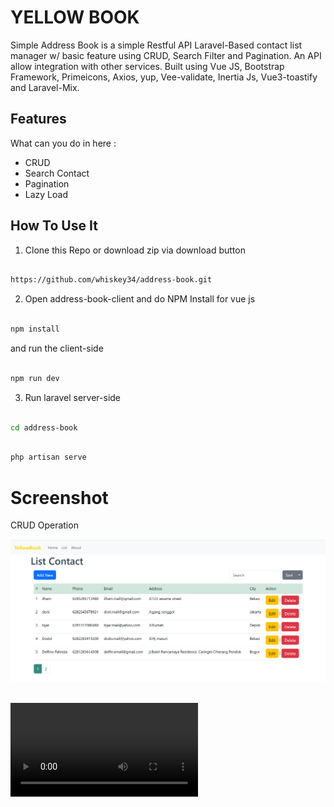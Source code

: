 # YELLOW BOOK 

Simple Address Book is a simple Restful API Laravel-Based contact list manager w/ basic feature using CRUD, Search Filter and Pagination. An API allow integration with other services. Built using Vue JS, Bootstrap Framework, Primeicons, Axios, yup, Vee-validate, Inertia Js, Vue3-toastify and Laravel-Mix.

## Features

What can you do in here :

<ul>
    <li>CRUD</li>
    <li>Search Contact</li>
    <li>Pagination</li>
    <li>Lazy Load</li>
</ul>

## How To Use It 

1. Clone this Repo or download zip via download button

```sh

https://github.com/whiskey34/address-book.git

```

2. Open address-book-client and do NPM Install for vue js

```sh

npm install

```

and run the client-side

```sh

npm run dev

```

3. Run laravel server-side

```sh

cd address-book

```

```sh

php artisan serve

```

# Screenshot 

CRUD Operation

![ss-1](./assets/ui-yellowbook-home.png)

##

![ss-1](./assets/yellowbook-screenrecord.mp4)

